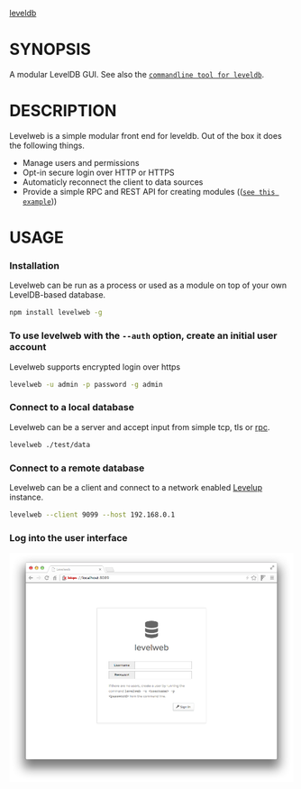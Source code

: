 [leveldb](/public/img/leveldb.png)

# SYNOPSIS
A modular LevelDB GUI. See also the [`commandline tool for leveldb`][99].

# DESCRIPTION
Levelweb is a simple modular front end for leveldb. Out of the box it does
the following things.

 - Manage users and permissions
 - Opt-in secure login over HTTP or HTTPS
 - Automaticly reconnect the client to data sources
 - Provide a simple RPC and REST API for creating modules (([`see this example`][98]))

# USAGE

### Installation
Levelweb can be run as a process or used as a module on top of your own 
LevelDB-based database.

```bash
npm install levelweb -g
```

### To use levelweb with the `--auth` option, create an initial user account
Levelweb supports encrypted login over https

```bash
levelweb -u admin -p password -g admin
```

### Connect to a local database 
Levelweb can be a server and accept input from simple tcp, tls or [rpc][0].

```bash
levelweb ./test/data
```

### Connect to a remote database
Levelweb can be a client and connect to a network enabled [Levelup][1] instance.

```bash
levelweb --client 9099 --host 192.168.0.1
```

### Log into the user interface
![screenshot](/screenshots/screenshot0.png)

[0]:https://github.com/juliangruber/multilevel
[1]:https://github.com/rvagg/node-levelup
[98]:https://github.com/hij1nx/levelweb-template
[99]:https://github.com/hij1nx/lev
